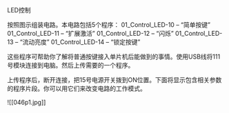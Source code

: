 LED控制

按照图示组装电路。本电路包括5个程序：
01_Control_LED-10 – “简单按键”
01_Control_LED-11 – “扩展激活”
01_Control_LED-12 – “闪烁”
01_Control_LED-13 – “流动亮度”
01_Control_LED-14 – “锁定按键”

这些程序可帮助你了解将普通按键接入单片机后能做到的事情。使用USB线将111号模块连接到电脑。然后上传需要的一个程序。

上传程序后，断开连接，把15号电源开关拨到ON位置。下面将显示包含相关参数的程序片段。你可以用它们来改变电路的工作模式。

![[046p1.jpg]]